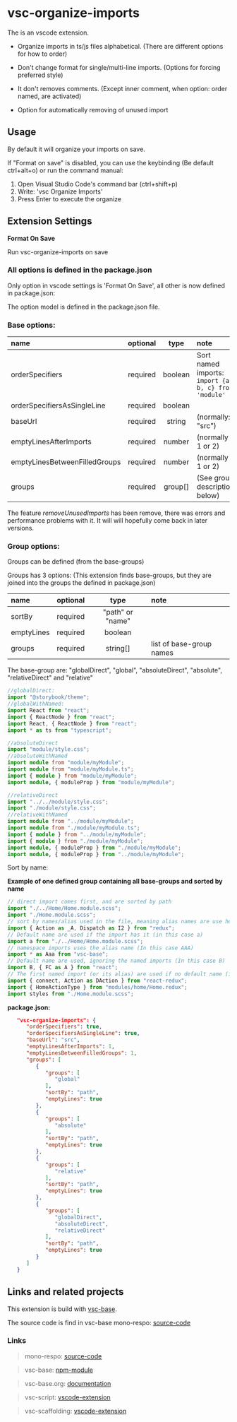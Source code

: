# vsc-organize-imports

The is an vscode extension.

- Organize imports in ts/js files alphabetical. (There are different options for how to order)

- Don't change format for single/multi-line imports. (Options for forcing preferred style)

- It don't removes comments. (Except inner comment, when option: order named, are activated)

- Option for automatically removing of unused import

## Usage

By default it will organize your imports on save.

If "Format on save" is disabled, you can use the keybinding
(Be default ctrl+alt+o)
or run the command manual:

1. Open Visual Studio Code's command bar (ctrl+shift+p)
2. Write: 'vsc Organize Imports'
3. Press Enter to execute the organize

## Extension Settings

**Format On Save**

Run vsc-organize-imports on save

### All options is defined in the package.json

Only option in vscode settings is 'Format On Save', all other is now defined in package.json:

The option model is defined in the package.json file.

### Base options:

| name                          | optional |  type   | note                                                 |
| :---------------------------- | :------: | :-----: | :--------------------------------------------------- |
| orderSpecifiers               | required | boolean | Sort named imports: `import {a, b, c} from 'module'` |
| orderSpecifiersAsSingleLine   | required | boolean |                                                      |
| baseUrl                       | required | string  | (normally: "src")                                    |
| emptyLinesAfterImports        | required | number  | (normally 1 or 2)                                    |
| emptyLinesBetweenFilledGroups | required | number  | (normally 1 or 2)                                    |
| groups                        | required | group[] | (See group description below)                        |

The feature _removeUnusedImports_ has been remove, there was errors and performance problems with it.
It will will hopefully come back in later versions.

### Group options:

Groups can be defined (from the base-groups)

Groups has 3 options: (This extension finds base-groups, but they are joined into the groups the defined in package.json)

| name       | optional |       type       | note                     |
| :--------- | :------: | :--------------: | :----------------------- |
| sortBy     | required | "path" or "name" |                          |
| emptyLines | required |     boolean      |                          |
| groups     | required |     string[]     | list of base-group names |

The base-group are: "globalDirect", "global", "absoluteDirect", "absolute", "relativeDirect" and "relative"

```ts
//globalDirect:
import "@storybook/theme";
//globalWithNamed:
import React from "react";
import { ReactNode } from "react";
import React, { ReactNode } from "react";
import * as ts from "typescript";

//absoluteDirect
import "module/style.css";
//absoluteWithNamed
import module from "module/myModule";
import module from "module/myModule.ts";
import { module } from "module/myModule";
import module, { moduleProp } from "module/myModule";

//relativeDirect
import "../../module/style.css";
import "./module/style.css";
//relativeWithNamed
import module from "../module/myModule";
import module from "./module/myModule.ts";
import { module } from "../module/myModule";
import { module } from "./module/myModule";
import module, { moduleProp } from "./module/myModule";
import module, { moduleProp } from "../module/myModule";
```

Sort by name:

**Example of one defined group containing all base-groups and sorted by name**

```ts
// direct import comes first, and are sorted by path
import "./../Home/Home.module.scss";
import "./Home.module.scss";
// sort by names/alias used in the file, meaning alias names are use here (in this case _A)
import { Action as _A, Dispatch as I2 } from "redux";
// Default name are used if the import has it (in this case a)
import a from "./../Home/Home.module.scss";
// namespace imports uses the alias name (In this case AAA)
import * as Aaa from "vsc-base";
// Default name are used, ignoring the named imports (In this case B)
import B, { FC as A } from "react";
// The first named import (or its alias) are used if no default name (in this case connect)
import { connect, Action as DAction } from "react-redux";
import { HomeActionType } from "modules/home/Home.redux";
import styles from "./Home.module.scss";
```

**package.json:**

```json
   "vsc-organize-imports": {
      "orderSpecifiers": true,
      "orderSpecifiersAsSingleLine": true,
      "baseUrl": "src",
      "emptyLinesAfterImports": 1,
      "emptyLinesBetweenFilledGroups": 1,
      "groups": [
         {
            "groups": [
               "global"
            ],
            "sortBy": "path",
            "emptyLines": true
         },
         {
            "groups": [
               "absolute"
            ],
            "sortBy": "path",
            "emptyLines": true
         },
         {
            "groups": [
               "relative"
            ],
            "sortBy": "path",
            "emptyLines": true
         },
         {
            "groups": [
               "globalDirect",
               "absoluteDirect",
               "relativeDirect"
            ],
            "sortBy": "path",
            "emptyLines": true
         }
      ]
   }
```

## Links and related projects

This extension is build with [vsc-base](http://vsc-base.org).

The source code is find in vsc-base mono-respo: [source-code](https://github.com/alfnielsen/vsc-base)

### Links

> mono-respo: [source-code](https://github.com/alfnielsen/vsc-base)

> vsc-base: [npm-module](https://www.npmjs.com/package/vsc-base)

> vsc-base.org: [documentation](http://vsc-base.org)

> vsc-script: [vscode-extension](https://marketplace.visualstudio.com/items?itemName=alfnielsen.vsc-script)

> vsc-scaffolding: [vscode-extension](https://marketplace.visualstudio.com/items?itemName=alfnielsen.vsc-scafolding)
